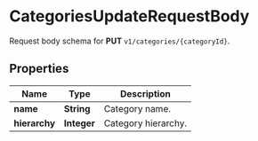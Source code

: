 

# CategoriesUpdateRequestBody

Request body schema for **PUT** `v1/categories/{categoryId}`.

## Properties

| Name | Type | Description |
|------------ | ------------- | ------------- |
|**name** | **String** | Category name. |
|**hierarchy** | **Integer** | Category hierarchy. |



